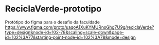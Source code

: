 # ReciclaVerde-prototipo
Protótipo do figma para o desafio da faculdade
https://www.figma.com/proto/uaqoA1XuKYMURnoGhg7U9g/reciclaVerde?type=design&node-id=102-78&scaling=scale-down&page-id=102%3A77&starting-point-node-id=102%3A78&mode=design
